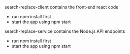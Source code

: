 search-replace-client contains the front-end react code
- run npm install first
- start the app using npm start

search-replace-service contains the Node.js API endpoints
- run npm install first
- start the app using npm start